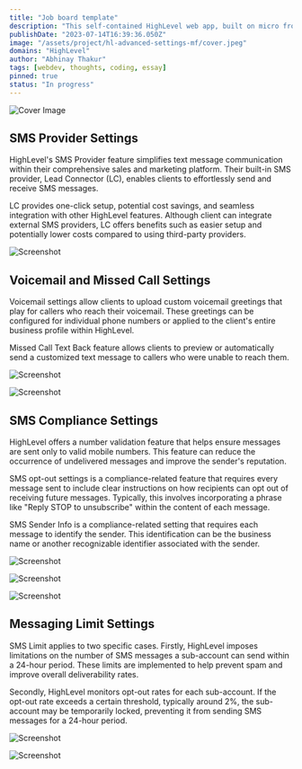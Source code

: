 ```yaml
---
title: "Job board template"
description: "This self-contained HighLevel web app, built on micro frontend architecture, offers a modular and scalable approach to manage SMS, voicemail, and compliance settings."
publishDate: "2023-07-14T16:39:36.050Z"
image: "/assets/project/hl-advanced-settings-mf/cover.jpeg"
domains: "HighLevel"
author: "Abhinay Thakur"
tags: [webdev, thoughts, coding, essay]
pinned: true
status: "In progress"
---
```


![Cover Image](/assets/project/hl-advanced-settings-mf/cover.jpeg)

## SMS Provider Settings

HighLevel's SMS Provider feature simplifies text message communication within their comprehensive sales and marketing platform. Their built-in SMS provider, Lead Connector (LC), enables clients to effortlessly send and receive SMS messages.

LC provides one-click setup, potential cost savings, and seamless integration with other HighLevel features. Although client can integrate external SMS providers, LC offers benefits such as easier setup and potentially lower costs compared to using third-party providers.

<p><img src="/assets/project/hl-advanced-settings-mf/ss1.png" alt="Screenshot" class="project-screenshot"/></p>

## Voicemail and Missed Call Settings

Voicemail settings allow clients to upload custom voicemail greetings that play for callers who reach their voicemail. These greetings can be configured for individual phone numbers or applied to the client's entire business profile within HighLevel.

Missed Call Text Back feature allows clients to preview or automatically send a customized text message to callers who were unable to reach them.

<p><img src="/assets/project/hl-advanced-settings-mf/ss2.png" alt="Screenshot" class="project-screenshot"/></p>

<p><img src="/assets/project/hl-advanced-settings-mf/ss3.png" alt="Screenshot" class="project-screenshot"/></p>

## SMS Compliance Settings

HighLevel offers a number validation feature that helps ensure messages are sent only to valid mobile numbers. This feature can reduce the occurrence of undelivered messages and improve the sender's reputation.

SMS opt-out settings is a compliance-related feature that requires every message sent to include clear instructions on how recipients can opt out of receiving future messages. Typically, this involves incorporating a phrase like "Reply STOP to unsubscribe" within the content of each message.

SMS Sender Info is a compliance-related setting that requires each message to identify the sender. This identification can be the business name or another recognizable identifier associated with the sender.

<p><img src="/assets/project/hl-advanced-settings-mf/ss4.png" alt="Screenshot" class="project-screenshot"/></p>

<p><img src="/assets/project/hl-advanced-settings-mf/ss5.png" alt="Screenshot" class="project-screenshot"/></p>

<p><img src="/assets/project/hl-advanced-settings-mf/ss6.png" alt="Screenshot" class="project-screenshot"/></p>

## Messaging Limit Settings

SMS Limit applies to two specific cases. Firstly, HighLevel imposes limitations on the number of SMS messages a sub-account can send within a 24-hour period. These limits are implemented to help prevent spam and improve overall deliverability rates.

Secondly, HighLevel monitors opt-out rates for each sub-account. If the opt-out rate exceeds a certain threshold, typically around 2%, the sub-account may be temporarily locked, preventing it from sending SMS messages for a 24-hour period.

<p><img src="/assets/project/hl-advanced-settings-mf/ss7.png" alt="Screenshot" class="project-screenshot"/></p>

<p><img src="/assets/project/hl-advanced-settings-mf/ss8.png" alt="Screenshot" class="project-screenshot"/></p>
